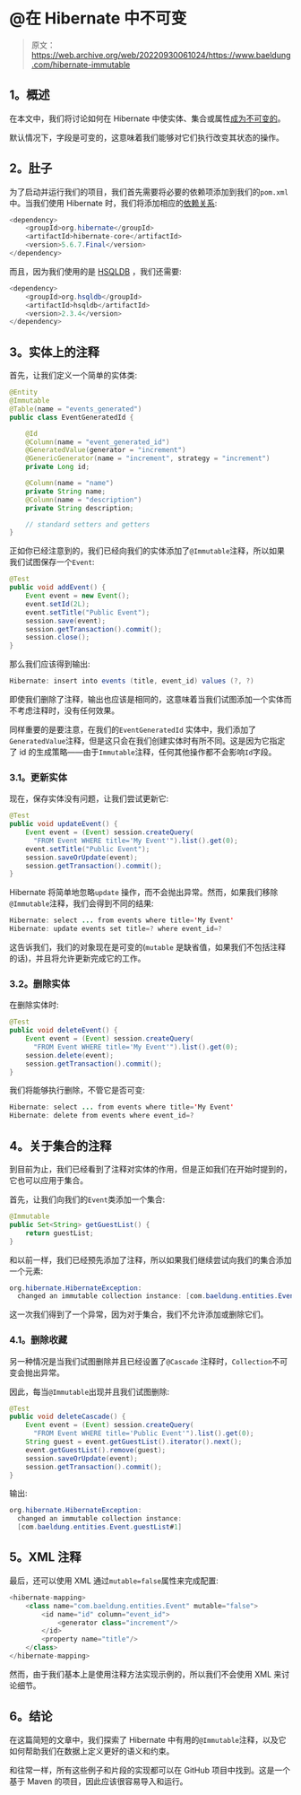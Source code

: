 # @在 Hibernate 中不可变

> 原文：<https://web.archive.org/web/20220930061024/https://www.baeldung.com/hibernate-immutable>

## 1。概述

在本文中，我们将讨论如何在 Hibernate 中使实体、集合或属性[成为不可变的](https://web.archive.org/web/20220524113602/https://docs.jboss.org/hibernate/orm/5.2/javadocs/org/hibernate/annotations/Immutable.html)。

默认情况下，字段是可变的，这意味着我们能够对它们执行改变其状态的操作。

## 2。肚子

为了启动并运行我们的项目，我们首先需要将必要的依赖项添加到我们的`pom.xml`中。当我们使用 Hibernate 时，我们将添加相应的[依赖关系](https://web.archive.org/web/20220524113602/https://search.maven.org/classic/#search%7Cgav%7C1%7Cg%3A%22org.hibernate%22%20AND%20a%3A%22hibernate-core%22):

```java
<dependency>
    <groupId>org.hibernate</groupId>
    <artifactId>hibernate-core</artifactId>
    <version>5.6.7.Final</version>
</dependency>
```

而且，因为我们使用的是 [HSQLDB](https://web.archive.org/web/20220524113602/https://search.maven.org/classic/#search%7Cgav%7C1%7Cg%3A%22org.hsqldb%22%20AND%20a%3A%22hsqldb%22) ，我们还需要:

```java
<dependency>
    <groupId>org.hsqldb</groupId>
    <artifactId>hsqldb</artifactId>
    <version>2.3.4</version>
</dependency>
```

## 3。实体上的注释

首先，让我们定义一个简单的实体类:

```java
@Entity
@Immutable
@Table(name = "events_generated")
public class EventGeneratedId {

    @Id
    @Column(name = "event_generated_id")
    @GeneratedValue(generator = "increment")
    @GenericGenerator(name = "increment", strategy = "increment")
    private Long id;

    @Column(name = "name")
    private String name;
    @Column(name = "description")
    private String description;

    // standard setters and getters
}
```

正如你已经注意到的，我们已经向我们的实体添加了`@Immutable`注释，所以如果我们试图保存一个`Event`:

```java
@Test
public void addEvent() {
    Event event = new Event();
    event.setId(2L);
    event.setTitle("Public Event");
    session.save(event);
    session.getTransaction().commit();
    session.close();
}
```

那么我们应该得到输出:

```java
Hibernate: insert into events (title, event_id) values (?, ?)
```

即使我们删除了注释，输出也应该是相同的，这意味着当我们试图添加一个实体而不考虑注释时，没有任何效果。

同样重要的是要注意，在我们的`EventGeneratedId` 实体中，我们添加了`GeneratedValue`注释，但是这只会在我们创建实体时有所不同。这是因为它指定了 id 的生成策略——由于`Immutable`注释，任何其他操作都不会影响`Id`字段。

### 3.1。更新实体

现在，保存实体没有问题，让我们尝试更新它:

```java
@Test
public void updateEvent() {
    Event event = (Event) session.createQuery(
      "FROM Event WHERE title='My Event'").list().get(0);
    event.setTitle("Public Event");
    session.saveOrUpdate(event);
    session.getTransaction().commit();
}
```

Hibernate 将简单地忽略`update` 操作，而不会抛出异常。然而，如果我们移除`@Immutable`注释，我们会得到不同的结果:

```java
Hibernate: select ... from events where title='My Event'
Hibernate: update events set title=? where event_id=?
```

这告诉我们，我们的对象现在是可变的(`mutable` 是缺省值，如果我们不包括注释的话)，并且将允许更新完成它的工作。

### 3.2。删除实体

在删除实体时:

```java
@Test
public void deleteEvent() {
    Event event = (Event) session.createQuery(
      "FROM Event WHERE title='My Event'").list().get(0);
    session.delete(event);
    session.getTransaction().commit();
}
```

我们将能够执行删除，不管它是否可变:

```java
Hibernate: select ... from events where title='My Event'
Hibernate: delete from events where event_id=?
```

## 4。关于集合的注释

到目前为止，我们已经看到了注释对实体的作用，但是正如我们在开始时提到的，它也可以应用于集合。

首先，让我们向我们的`Event`类添加一个集合:

```java
@Immutable
public Set<String> getGuestList() {
    return guestList;
}
```

和以前一样，我们已经预先添加了注释，所以如果我们继续尝试向我们的集合添加一个元素:

```java
org.hibernate.HibernateException: 
  changed an immutable collection instance: [com.baeldung.entities.Event.guestList#1]
```

这一次我们得到了一个异常，因为对于集合，我们不允许添加或删除它们。

### 4.1。删除收藏

另一种情况是当我们试图删除并且已经设置了`@Cascade` 注释时，`Collection`不可变会抛出异常。

因此，每当`@Immutable`出现并且我们试图删除:

```java
@Test
public void deleteCascade() {
    Event event = (Event) session.createQuery(
      "FROM Event WHERE title='Public Event'").list().get(0);
    String guest = event.getGuestList().iterator().next();
    event.getGuestList().remove(guest);
    session.saveOrUpdate(event);
    session.getTransaction().commit();
}
```

输出:

```java
org.hibernate.HibernateException: 
  changed an immutable collection instance:
  [com.baeldung.entities.Event.guestList#1]
```

## 5。XML 注释

最后，还可以使用 XML 通过`mutable=false`属性来完成配置:

```java
<hibernate-mapping>
    <class name="com.baeldung.entities.Event" mutable="false">
        <id name="id" column="event_id">
            <generator class="increment"/>
        </id>
        <property name="title"/>
    </class>
</hibernate-mapping>
```

然而，由于我们基本上是使用注释方法实现示例的，所以我们不会使用 XML 来讨论细节。

## 6。结论

在这篇简短的文章中，我们探索了 Hibernate 中有用的`@Immutable`注释，以及它如何帮助我们在数据上定义更好的语义和约束。

和往常一样，所有这些例子和片段的实现都可以在 GitHub 项目中找到。这是一个基于 Maven 的项目，因此应该很容易导入和运行。